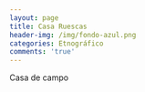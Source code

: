 ```yaml
---
layout: page
title: Casa Ruescas
header-img: /img/fondo-azul.png
categories: Etnográfico
comments: 'true'
---
```



Casa de campo

<div class="photos">
</div>
